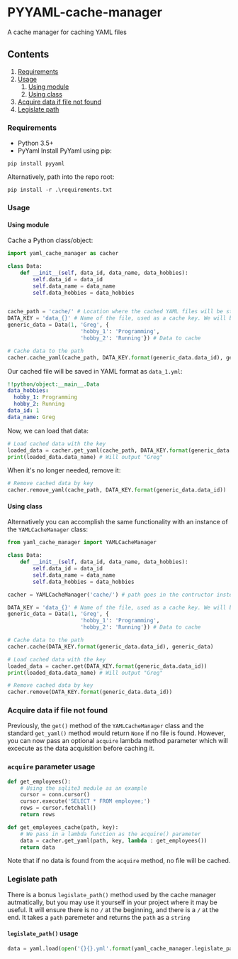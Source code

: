 # PYYAML-cache-manager
A cache manager for caching YAML files
## Contents
1. [Requirements](#requirements)
2. [Usage](#usage)
    1. [Using module](#module)
    2. [Using class](#class)
3. [Acquire data if file not found](#acquire)
4. [Legislate path](#legislate)
### Requirements <a name="requirements"></a>
- Python 3.5+
- PyYaml
Install PyYaml using pip:
```
pip install pyyaml
```
Alternatively, path into the repo root:
```
pip install -r .\requirements.txt
```
### Usage <a name="usage"></a>
#### Using module <a name="module"></a>
Cache a Python class/object:
```py
import yaml_cache_manager as cacher

class Data:
    def __init__(self, data_id, data_name, data_hobbies):
        self.data_id = data_id
        self.data_name = data_name
        self.data_hobbies = data_hobbies


cache_path = 'cache/' # Location where the cached YAML files will be stored
DATA_KEY = 'data_{}' # Name of the file, used as a cache key. We will be formatting this
generic_data = Data(1, 'Greg', {
                       'hobby_1': 'Programming',
                       'hobby_2': 'Running'}) # Data to cache

# Cache data to the path
cacher.cache_yaml(cache_path, DATA_KEY.format(generic_data.data_id), generic_data)
```
Our cached file will be saved in YAML format as `data_1.yml`:
```yml
!!python/object:__main__.Data
data_hobbies:
  hobby_1: Programming
  hobby_2: Running
data_id: 1
data_name: Greg
```
Now, we can load that data:
```py
# Load cached data with the key
loaded_data = cacher.get_yaml(cache_path, DATA_KEY.format(generic_data.data_id))
print(loaded_data.data_name) # Will output "Greg"
```
When it's no longer needed, remove it:
```py
# Remove cached data by key
cacher.remove_yaml(cache_path, DATA_KEY.format(generic_data.data_id))
```
#### Using class <a name="class"></a>
Alternatively you can accomplish the same functionality with an instance of the `YAMLCacheManager` class:
```py
from yaml_cache_manager import YAMLCacheManager

class Data:
    def __init__(self, data_id, data_name, data_hobbies):
        self.data_id = data_id
        self.data_name = data_name
        self.data_hobbies = data_hobbies

cacher = YAMLCacheManager('cache/') # path goes in the contructor instead

DATA_KEY = 'data_{}' # Name of the file, used as a cache key. We will be formatting this
generic_data = Data(1, 'Greg', {
                       'hobby_1': 'Programming',
                       'hobby_2': 'Running'}) # Data to cache

# Cache data to the path
cacher.cache(DATA_KEY.format(generic_data.data_id), generic_data)

# Load cached data with the key
loaded_data = cacher.get(DATA_KEY.format(generic_data.data_id))
print(loaded_data.data_name) # Will output "Greg"

# Remove cached data by key
cacher.remove(DATA_KEY.format(generic_data.data_id))
```
### Acquire data if file not found <a name="acquire"></a>
Previously, the `get()` method of the `YAMLCacheManager` class and the standard `get_yaml()` method would return `None` if no file is found. However, you can now pass an optional `acquire` lambda method parameter which will excecute as the data acquisition before caching it.
### `acquire` parameter usage
```py
def get_employees():
    # Using the sqlite3 module as an example
    cursor = conn.cursor()
    cursor.execute('SELECT * FROM employee;')
    rows = cursor.fetchall()
    return rows

def get_employees_cache(path, key):
    # We pass in a lambda function as the acquire() parameter
    data = cacher.get_yaml(path, key, lambda : get_employees())
    return data
```
Note that if no data is found from the `acquire` method, no file will be cached.
### Legislate path <a name="legislate"><a/>
There is a bonus `legislate_path()` method used by the cache manager autmatically, but you may use it yourself in your project where it may be useful. It will ensure there is no `/` at the beginning, and there is a `/` at the end. It takes a `path` paremeter and returns the `path` as a `string`
#### `legislate_path()` usage
```py
data = yaml.load(open('{}{}.yml'.format(yaml_cache_manager.legislate_path(path), key)))
```
